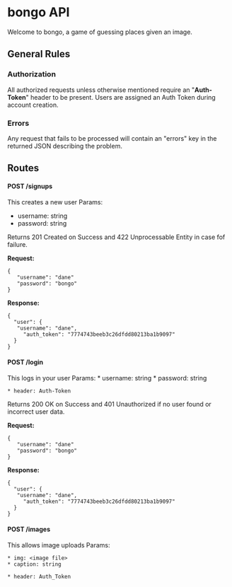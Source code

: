 # bongo API

 Welcome to bongo, a game of guessing places given an image.

 ## General Rules

 ### Authorization

 All authorized requests unless otherwise mentioned require
 an "**Auth-Token**" header to be present. Users are assigned an
 Auth Token during account creation.

 ### Errors

 Any request that fails to be processed will contain an "errors"
 key in the returned JSON describing the problem.

 ## Routes

 #### POST /signups
This creates a new user
 Params:
   * username: string
   * password: string

 Returns 201 Created on Success and 422 Unprocessable Entity in case fof failure.

 **Request:**

 ```
 {
    "username": "dane"
    "password": "bongo"
 }
 ```

 **Response:**

 ```
 {
   "user": {
    "username": "dane",
      "auth_token": "7774743beeb3c26dfdd80213ba1b9097"
   }
 }
 ```
#### POST /login
This logs in your user
 Params:
 	* username: string
 	* password: string

 	* header: Auth-Token

 Returns 200 OK on Success and 401 Unauthorized if no user found or incorrect user data.
 
 **Request:**

 ```
 {
 	"username": "dane"
    "password": "bongo"
 }
 ```

 **Response:**

 ```
 {
   "user": {
    "username": "dane",
      "auth_token": "7774743beeb3c26dfdd80213ba1b9097"
   }
 }
 ```
 #### POST /images
 This allows image uploads
  Params:
  	
  	* img: <image file>
  	* caption: string

  	* header: Auth_Token